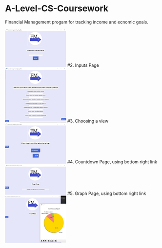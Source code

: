 # A-Level-CS-Coursework
Financial Management progam for tracking income and ecnomic goals.


<img src="page1.jpg" width="200">
#2. Inputs Page
<img src="page2.jpg" width="200">
#3. Choosing a view
<img src="page3.jpg" width="200">
#4. Countdown Page, using bottom right link
<img src="countdownpage.jpg" width="200">
#5. Graph Page, using bottom right link
<img src="graphpage.jpg" width="200">
